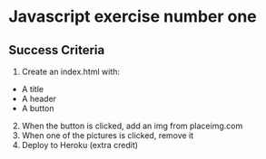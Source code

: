 # Javascript exercise number one

## Success Criteria

1. Create an index.html with:
  - A title
  - A header
  - A button
2. When the button is clicked, add an img from placeimg.com
3. When one of the pictures is clicked, remove it
4. Deploy to Heroku (extra credit)
